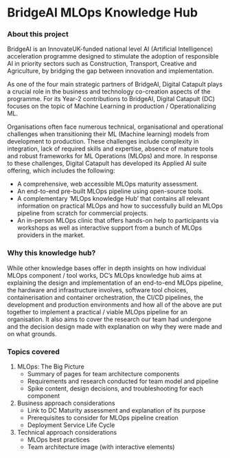# BridgeAI MLOps Knowledge Hub

### About this project

BridgeAI is an InnovateUK-funded national level AI (Artificial Intelligence) acceleration programme designed to stimulate the adoption of responsible AI in priority sectors such as Construction, Transport, Creative and Agriculture, by bridging the gap between innovation and implementation.

As one of the four main strategic partners of BridgeAI, Digital Catapult plays a crucial role in the business and technology co-creation aspects of the programme. For its Year-2 contributions to BridgeAI, Digital Catapult (DC) focuses on the topic of Machine Learning in production / Operationalizing ML. 

Organisations often face numerous technical, organisational and operational challenges when transitioning their ML (Machine learning) models from development to production. These challenges include complexity in integration, lack of required skills and expertise, absence of mature tools and robust frameworks for ML Operations (MLOps) and more. In response to these challenges, Digital Catapult has developed its Applied AI suite offering, which includes the following:
* A comprehensive, web accessible MLOps maturity assessment.
* An end-to-end pre-built MLOps pipeline using open-source tools.
* A complementary ‘MLOps knowledge Hub’ that contains all relevant information on practical MLOps and how to successfully build an MLOps pipeline from scratch for commercial projects.
* An in-person MLOps clinic that offers hands-on help to participants via workshops as well as interactive support from a bunch of MLOps providers in the market.

### Why this knowledge hub?

While other knowledge bases offer in depth insights on how individual MLOps component / tool works, DC’s MLOps knowledge hub aims at explaining the design and implementation of an end-to-end MLOps pipeline, the hardware and infrastructure involves, software tool choices, containerisation and container orchestration, the CI/CD pipelines, the development and production environments and how all of the above are put together to implement a practical / viable MLOps pipeline for an organisation. It also aims to cover the research our team had undergone and the decision design made with explanation on why they were made and on what grounds.

### Topics covered
1. MLOps: The Big Picture
    - Summary of pages for team architecture components
    - Requirements and research conducted for team model and pipeline
    - Spike content, design decisions, and troubleshooting for each component
2. Business approach considerations
    - Link to DC Maturity assessment and explanation of its purpose
    - Prerequisites to consider for MLOps pipeline creation
    - Deployment Service Life Cycle
3. Technical approach considerations
    - MLOps best practices
    - Team architecture image (with interactive elements)